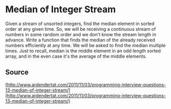 # Median of Integer Stream

Given a stream of unsorted integers, find the median element in sorted order at any given time. So, we will be receiving a continuous stream of numbers in some random order and we don't know the stream length in advance. Write a function that finds the median of the already received numbers efficiently at any time. We will be asked to find the median multiple times. Just to recall, median is the middle element in an odd length sorted array, and in the even case it's the average of the middle elements.

## Source

[http://www.ardendertat.com/2011/11/03/programming-interview-questions-13-median-of-integer-stream/](http://www.ardendertat.com/2011/11/03/programming-interview-questions-13-median-of-integer-stream/)
